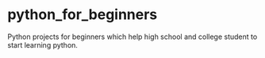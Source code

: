 # python_for_beginners
Python projects for beginners which help high school and college student to start learning python.
